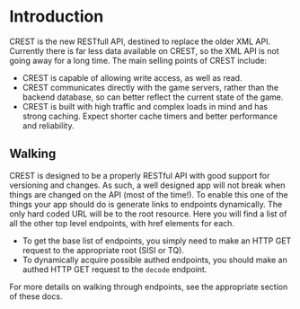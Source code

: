 # Introduction
CREST is the new RESTfull API, destined to replace the older XML API. Currently there is far less data available on CREST, so the XML API is not going away for a long time. The main selling points of CREST include:

* CREST is capable of allowing write access, as well as read.
* CREST communicates directly with the game servers, rather than the backend database, so can better reflect the current state of the game.
* CREST is built with high traffic and complex loads in mind and has strong caching. Expect shorter cache timers and better performance and reliability.

## Walking
CREST is designed to be a properly RESTful API with good support for versioning and changes. As such, a well designed app will not break when things are changed on the API (most of the time!). To enable this one of the things your app should do is generate links to endpoints dynamically. The only hard coded URL will be to the root resource. Here you will find a list of all the other top level endpoints, with href elements for each.

* To get the base list of endpoints, you simply need to make an HTTP GET request to the appropriate root (SISI or TQ).
* To dynamically acquire possible authed endpoints, you should make an authed HTTP GET request to the `decode` endpoint.

For more details on walking through endpoints, see the appropriate section of these docs.
